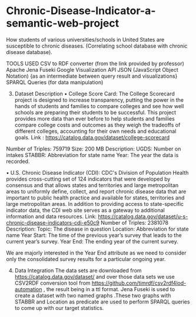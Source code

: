 # Chronic-Disease-Indicator-a-semantic-web-project
How students of various universities/schools in United States are susceptible to chronic diseases. (Correlating school database with chronic disease database).

TOOLS USED
 	CSV to RDF converter (from the link provided by professor)
 	Apache Jena Fuseki
 	Google Visualization API 
 	JSON (JavaScript Object Notation) {as an intermediate between query result and visualizations}
 	SPARQL Queries (for data manipulation)


3.	Dataset Description 
•	College Score Card: The College Scorecard project is designed to increase transparency, putting the power in the hands of students and families to compare colleges and see how well schools are preparing their students to be successful. This project provides more data than ever before to help students and families compare college costs and outcomes as they weigh the tradeoffs of different colleges, accounting for their own needs and educational goals.
Link : https://catalog.data.gov/dataset/college-scorecard


Number of Triples: 759719
Size: 200 MB
Description: 
UGDS: Number on intakes
STABBR: Abbreviation for state name
Year: The year the data is recorded.

•	U.S. Chronic Disease Indicator (CDI): CDC's Division of Population Health provides cross-cutting set of 124 indicators that were developed by consensus and that allows states and territories and large metropolitan areas to uniformly define, collect, and report chronic disease data that are important to public health practice and available for states, territories and large metropolitan areas. In addition to providing access to state-specific indicator data, the CDI web site serves as a gateway to additional information and data resources.
Link: https://catalog.data.gov/dataset/u-s-chronic-disease-indicators-cdi-e50c9
Number of Triples: 2381078
Description:
Topic: The disease in question
Location: Abbreviation for state name
Year Start: The time of the previous year’s survey that leads to the current year’s survey.
Year End: The ending year of the current survey.

We are majorly interested in the Year End attribute as we need to consider only the consolidated survey results for a particular ongoing year.

4.	Data Integration
The data sets are downloaded from https://catalog.data.gov/dataset/ and over those data sets we use CSV2RDF conversion tool from https://github.com/timrdf/csv2rdf4lod-automation , the result being in a ttl format. Jena Fuseki is used to create a dataset with two named graphs .These two graphs with STABBR and Location as predicate are used to perform SPARQL queries to come up with our target statistics.
